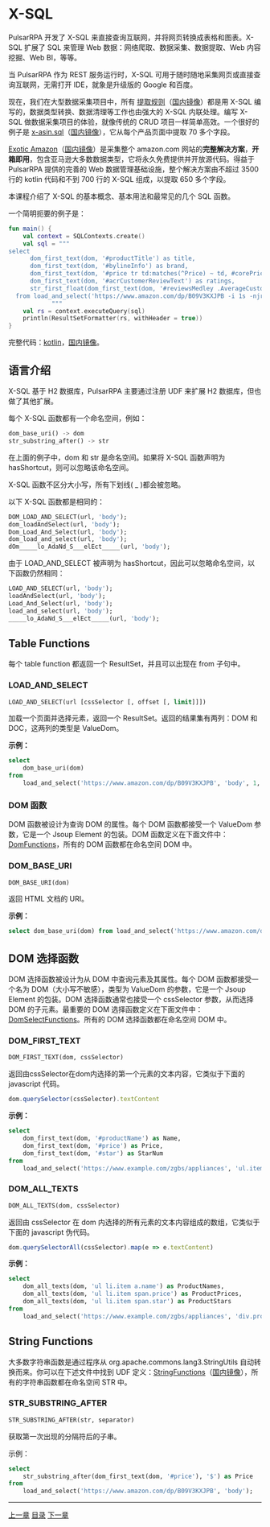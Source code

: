X-SQL
=

PulsarRPA 开发了 X-SQL 来直接查询互联网，并将网页转换成表格和图表。X-SQL 扩展了 SQL 来管理 Web 数据：网络爬取、数据采集、数据提取、Web 内容挖掘、Web BI，等等。

当 PulsarRPA 作为 REST 服务运行时，X-SQL 可用于随时随地采集网页或直接查询互联网，无需打开 IDE，就象是升级版的 Google 和百度。

现在，我们在大型数据采集项目中，所有 [提取规则](https://github.com/platonai/exotic-amazon/tree/main/src/main/resources/sites/amazon/crawl/parse/sql/crawl/)（[国内镜像](https://gitee.com/platonai_galaxyeye/exotic-amazon/tree/main/src/main/resources/sites/amazon/crawl/parse/sql/crawl/)）都是用 X-SQL 编写的，数据类型转换、数据清理等工作也由强大的 X-SQL 内联处理。编写 X-SQL 做数据采集项目的体验，就像传统的 CRUD 项目一样简单高效。一个很好的例子是 [x-asin.sql](https://github.com/platonai/exotic-amazon/blob/main/src/main/resources/sites/amazon/crawl/parse/sql/crawl/x-asin.sql)（[国内镜像](https://gitee.com/platonai_galaxyeye/exotic-amazon/blob/main/src/main/resources/sites/amazon/crawl/parse/sql/crawl/x-asin.sql)），它从每个产品页面中提取 70 多个字段。

[Exotic Amazon](https://github.com/platonai/exotic-amazon)（[国内镜像](https://gitee.com/platonai_galaxyeye/exotic-amazon)）是采集整个 amazon.com 网站的**完整解决方案**，**开箱即用**，包含亚马逊大多数数据类型，它将永久免费提供并开放源代码。得益于 PulsarRPA 提供的完善的 Web 数据管理基础设施，整个解决方案由不超过 3500 行的 kotlin 代码和不到 700 行的 X-SQL 组成，以提取 650 多个字段。

本课程介绍了 X-SQL 的基本概念、基本用法和最常见的几个 SQL 函数。

一个简明扼要的例子是：

```kotlin
fun main() {
    val context = SQLContexts.create()
    val sql = """
select
      dom_first_text(dom, '#productTitle') as title,
      dom_first_text(dom, '#bylineInfo') as brand,
      dom_first_text(dom, '#price tr td:matches(^Price) ~ td, #corePrice_desktop tr td:matches(^Price) ~ td') as price,
      dom_first_text(dom, '#acrCustomerReviewText') as ratings,
      str_first_float(dom_first_text(dom, '#reviewsMedley .AverageCustomerReviews span:contains(out of)'), 0.0) as score
  from load_and_select('https://www.amazon.com/dp/B09V3KXJPB -i 1s -njr 3', 'body');
            """
    val rs = context.executeQuery(sql)
    println(ResultSetFormatter(rs, withHeader = true))
}
```

完整代码：[kotlin](../../../pulsar-app/pulsar-examples/src/main/kotlin/ai/platon/pulsar/examples/_10_XSQL.kt)，[国内镜像](https://gitee.com/platonai_galaxyeye/pulsarr/blob/1.10.x/pulsar-app/pulsar-examples/src/main/kotlin/ai/platon/pulsar/examples/_10_XSQL.kt)。

## 语言介绍

X-SQL 基于 H2 数据库，PulsarRPA 主要通过注册 UDF 来扩展 H2 数据库，但也做了其他扩展。

每个 X-SQL 函数都有一个命名空间，例如：

```sql
dom_base_uri() -> dom
str_substring_after() -> str
```

在上面的例子中，dom 和 str 是命名空间。如果将 X-SQL 函数声明为 hasShortcut，则可以忽略该命名空间。

X-SQL 函数不区分大小写，所有下划线( _ )都会被忽略。

以下 X-SQL 函数都是相同的：

```sql
DOM_LOAD_AND_SELECT(url, 'body');
dom_loadAndSelect(url, 'body');
Dom_Load_And_Select(url, 'body');
dom_load_and_select(url, 'body');
dOm_____lo_AdaNd_S___elEct_____(url, 'body');
```

由于 LOAD_AND_SELECT 被声明为 hasShortcut，因此可以忽略命名空间，以下函数仍然相同：

```sql
LOAD_AND_SELECT(url, 'body');
loadAndSelect(url, 'body');
Load_And_Select(url, 'body');
load_and_select(url, 'body');
_____lo_AdaNd_S___elEct_____(url, 'body');
```

## Table Functions

每个 table function 都返回一个 ResultSet，并且可以出现在 from 子句中。

###  LOAD_AND_SELECT

```sql
LOAD_AND_SELECT(url [cssSelector [, offset [, limit]]])
```

加载一个页面并选择元素，返回一个 ResultSet。返回的结果集有两列：DOM 和 DOC，这两列的类型是 ValueDom。

**示例：**

```sql
select
    dom_base_uri(dom)
from
    load_and_select('https://www.amazon.com/dp/B09V3KXJPB', 'body', 1, 10)
```

### DOM 函数

DOM 函数被设计为查询 DOM 的属性。每个 DOM 函数都接受一个 ValueDom 参数，它是一个 Jsoup Element 的包装。DOM 函数定义在下面文件中：[DomFunctions](../../../pulsar-ql/src/main/kotlin/ai/platon/pulsar/ql/h2/udfs/DomFunctions.kt)，所有的 DOM 函数都在命名空间 DOM 中。

### DOM_BASE_URI

```sql
DOM_BASE_URI(dom)
```

返回 HTML 文档的 URI。

**示例：**

```sql
select dom_base_uri(dom) from load_and_select('https://www.amazon.com/dp/B09V3KXJPB', 'body')
```

## DOM 选择函数

DOM 选择函数被设计为从 DOM 中查询元素及其属性。每个 DOM 函数都接受一个名为 DOM（大小写不敏感），类型为 ValueDom 的参数，它是一个 Jsoup Element 的包装。DOM 选择函数通常也接受一个 cssSelector 参数，从而选择 DOM 的子元素。最重要的 DOM 选择函数定义在下面文件中：[DomSelectFunctions](../../../pulsar-ql/src/main/kotlin/ai/platon/pulsar/ql/h2/udfs/DomSelectFunctions.kt)。所有的 DOM 选择函数都在命名空间 DOM 中。

###  DOM_FIRST_TEXT

```sql
DOM_FIRST_TEXT(dom, cssSelector)
```

 返回由cssSelector在dom内选择的第一个元素的文本内容，它类似于下面的 javascript 代码。

```javascript
dom.querySelector(cssSelector).textContent
```

**示例：**

```sql
select
    dom_first_text(dom, '#productName') as Name,
    dom_first_text(dom, '#price') as Price,
    dom_first_text(dom, '#star') as StarNum
from
    load_and_select('https://www.example.com/zgbs/appliances', 'ul.item-collection li.item')
```

### DOM_ALL_TEXTS

```sql
DOM_ALL_TEXTS(dom, cssSelector)
```

返回由 cssSelector 在 dom 内选择的所有元素的文本内容组成的数组，它类似于下面的 javascript 伪代码。

```javascript
dom.querySelectorAll(cssSelector).map(e => e.textContent)
```

**示例：**

```sql
select
    dom_all_texts(dom, 'ul li.item a.name') as ProductNames,
    dom_all_texts(dom, 'ul li.item span.price') as ProductPrices,
    dom_all_texts(dom, 'ul li.item span.star') as ProductStars
from
    load_and_select('https://www.example.com/zgbs/appliances', 'div.products')
```

## String Functions

大多数字符串函数是通过程序从 org.apache.commons.lang3.StringUtils 自动转换而来。你可以在下述文件中找到 UDF 定义：[StringFunctions](../../../pulsar-ql/src/main/kotlin/ai/platon/pulsar/ql/h2/udfs/StringFunctions.kt)（[国内镜像](https://gitee.com/platonai_galaxyeye/pulsarr/blob/1.10.x/pulsar-ql/src/main/kotlin/ai/platon/pulsar/ql/h2/udfs/StringFunctions.kt)），所有的字符串函数都在命名空间 STR 中。

### STR_SUBSTRING_AFTER

```sql
STR_SUBSTRING_AFTER(str, separator)
```

获取第一次出现的分隔符后的子串。

示例：

```sql
select
    str_substring_after(dom_first_text(dom, '#price'), '$') as Price
from
    load_and_select('https://www.amazon.com/dp/B09V3KXJPB', 'body');
```

------

[上一章](12massive-crawling.md) [目录](1home.md) [下一章](14AI-extraction.md)

